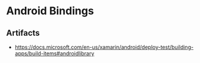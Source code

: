 ﻿# Android Bindings

## Artifacts

*   https://docs.microsoft.com/en-us/xamarin/android/deploy-test/building-apps/build-items#androidlibrary

